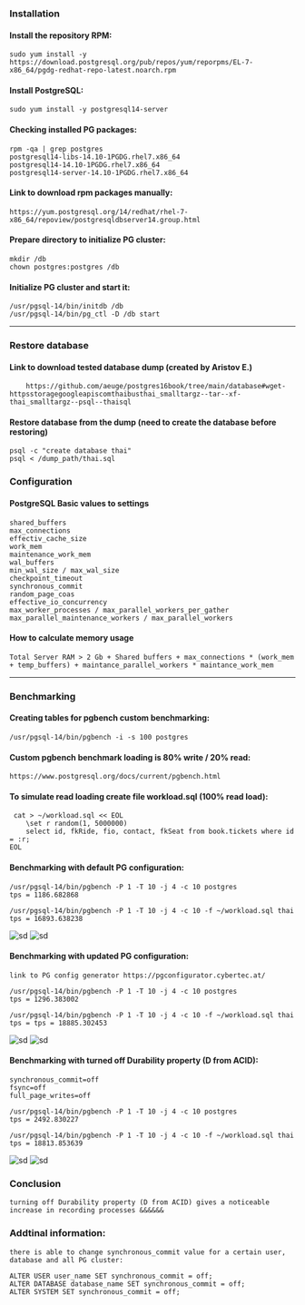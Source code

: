 
### Installation

#### Install the repository RPM:
```
sudo yum install -y https://download.postgresql.org/pub/repos/yum/reporpms/EL-7-x86_64/pgdg-redhat-repo-latest.noarch.rpm
```

#### Install PostgreSQL:
```
sudo yum install -y postgresql14-server
```
#### Checking installed PG packages:
```
rpm -qa | grep postgres
postgresql14-libs-14.10-1PGDG.rhel7.x86_64
postgresql14-14.10-1PGDG.rhel7.x86_64
postgresql14-server-14.10-1PGDG.rhel7.x86_64
```

#### Link to download rpm packages manually:
```
https://yum.postgresql.org/14/redhat/rhel-7-x86_64/repoview/postgresqldbserver14.group.html
```

#### Prepare directory to initialize PG cluster:
```
mkdir /db
chown postgres:postgres /db
```

#### Initialize PG cluster and start it:
```
/usr/pgsql-14/bin/initdb /db
/usr/pgsql-14/bin/pg_ctl -D /db start
```

---
### Restore database

#### Link to download tested database dump (created by Aristov E.) 
```
    https://github.com/aeuge/postgres16book/tree/main/database#wget-httpsstoragegoogleapiscomthaibusthai_smalltargz--tar--xf-thai_smalltargz--psql--thaisql
```

#### Restore database from the dump (need to create the database before restoring)
```
psql -c "create database thai"
psql < /dump_path/thai.sql
```
### Configuration

#### PostgreSQL Basic values to settings

```
shared_buffers
max_connections
effectiv_cache_size
work_mem
maintenance_work_mem
wal_buffers
min_wal_size / max_wal_size
checkpoint_timeout
synchronous_commit
random_page_coas
effective_io_concurrency
max_worker_processes / max_parallel_workers_per_gather
max_parallel_maintenance_workers / max_parallel_workers
```

#### How to calculate memory usage

```
Total Server RAM > 2 Gb + Shared buffers + max_connections * (work_mem + temp_buffers) + maintance_parallel_workers * maintance_work_mem
```

---
### Benchmarking

#### Creating tables for pgbench custom benchmarking:
```
/usr/pgsql-14/bin/pgbench -i -s 100 postgres
```

#### Custom pgbench benchmark loading is 80% write / 20% read:
```
https://www.postgresql.org/docs/current/pgbench.html
```

#### To simulate read loading create file workload.sql (100% read load):
```
 cat > ~/workload.sql << EOL
    \set r random(1, 5000000)
    select id, fkRide, fio, contact, fkSeat from book.tickets where id = :r;
EOL
```

#### Benchmarking with default PG configuration:
```
/usr/pgsql-14/bin/pgbench -P 1 -T 10 -j 4 -c 10 postgres
tps = 1186.682868

/usr/pgsql-14/bin/pgbench -P 1 -T 10 -j 4 -c 10 -f ~/workload.sql thai
tps = 16893.638238

```
![sd](Screenshot_0.png)
![sd](Screenshot_1.png)


#### Benchmarking with updated PG configuration:
```
link to PG config generator https://pgconfigurator.cybertec.at/

/usr/pgsql-14/bin/pgbench -P 1 -T 10 -j 4 -c 10 postgres
tps = 1296.383002

/usr/pgsql-14/bin/pgbench -P 1 -T 10 -j 4 -c 10 -f ~/workload.sql thai
tps = tps = 18885.302453
```

![sd](Screenshot_3.png)
![sd](Screenshot_2.png)


#### Benchmarking with turned off Durability property (D from ACID):
```
synchronous_commit=off
fsync=off
full_page_writes=off

/usr/pgsql-14/bin/pgbench -P 1 -T 10 -j 4 -c 10 postgres
tps = 2492.830227

/usr/pgsql-14/bin/pgbench -P 1 -T 10 -j 4 -c 10 -f ~/workload.sql thai
tps = 18813.853639
```
![sd](Screenshot_4.png)
![sd](Screenshot_5.png)

### Conclusion

```
turning off Durability property (D from ACID) gives a noticeable increase in recording processes &&&&&&
```

### Addtinal information:

```
there is able to change synchronous_commit value for a certain user, database and all PG cluster:

ALTER USER user_name SET synchronous_commit = off;
ALTER DATABASE database_name SET synchronous_commit = off;
ALTER SYSTEM SET synchronous_commit = off;

  
```





